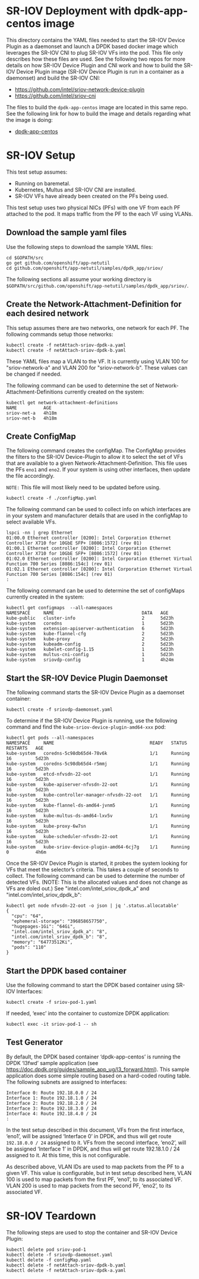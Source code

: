 #  SR-IOV Deployment with dpdk-app-centos image
This directory contains the YAML files needed to start the SR-IOV
Device Plugin as a daemonset and launch a DPDK based docker image
which leverages the SR-IOV CNI to plug SR-IOV VFs into the pod. This
file only describes how these files are used. See the following two
repos for more details on how SR-IOV Device Plugin and CNI work and
how to build the SR-IOV Device Plugin image (SR-IOV Device Plugin is
run in a container as a daemonset) and build the SR-IOV CNI:
* https://github.com/intel/sriov-network-device-plugin
* https://github.com/intel/sriov-cni

The files to build the `dpdk-app-centos` image are located in this
same repo. See the following link for how to build the image and
details regarding what the image is doing:
* [dpdk-app-centos](../dpdk-app-centos/README.md)

# SR-IOV Setup
This test setup assumes:
* Running on baremetal.
* Kubernetes, Multus and SR-IOV CNI are installed.
* SR-IOV VFs have already been created on the PFs being used.

This test setup uses two physical NICs (PFs) with one VF from each PF
attached to the pod. It maps traffic from the PF to the each VF using
VLANs. 

## Download the sample yaml files
Use the following steps to download the sample YAML files:
```
cd $GOPATH/src
go get github.com/openshift/app-netutil
cd github.com/openshift/app-netutil/samples/dpdk_app/sriov/
```

The following sections all assume your working directory
is `$GOPATH/src/github.com/openshift/app-netutil/samples/dpdk_app/sriov/`.

## Create the Network-Attachment-Definition for each desired network
This setup assumes there are two networks, one network for each PF. The
following commands setup those networks:
```
kubectl create -f netAttach-sriov-dpdk-a.yaml
kubectl create -f netAttach-sriov-dpdk-b.yaml
```

These YAML files map a VLAN to the VF. It is currently using VLAN 100 for
"sriov-network-a" and VLAN 200 for "sriov-network-b". These values can be
changed if needed.

The following command can be used to determine the set of
Network-Attachment-Definitions currently created on the system:
```
kubectl get network-attachment-definitions
NAME          AGE
sriov-net-a   4h18m
sriov-net-b   4h18m
```

## Create ConfigMap
The following command creates the configMap. The ConfigMap provides the
filters to the SR-IOV Device-Plugin to allow it to select the set of VFs
that are available to a given Network-Attachment-Definition. This file
uses the PFs `eno1` and `eno2`. If your system is using other interfaces,
then update the file accordingly.

`NOTE:` This file will most likely need to be updated before using.

```
kubectl create -f ./configMap.yaml
```

The following command can be used to collect info on which interfaces are
in your system and manufacturer details that are used in the configMap to
select available VFs. 
```
lspci -nn | grep Ethernet
01:00.0 Ethernet controller [0200]: Intel Corporation Ethernet Controller X710 for 10GbE SFP+ [8086:1572] (rev 01)
01:00.1 Ethernet controller [0200]: Intel Corporation Ethernet Controller X710 for 10GbE SFP+ [8086:1572] (rev 01)
01:02.0 Ethernet controller [0200]: Intel Corporation Ethernet Virtual Function 700 Series [8086:154c] (rev 01)
01:02.1 Ethernet controller [0200]: Intel Corporation Ethernet Virtual Function 700 Series [8086:154c] (rev 01)
:
```

The following command can be used to determine the set of configMaps
currently created in the system:
```
kubectl get configmaps  --all-namespaces
NAMESPACE     NAME                                 DATA   AGE
kube-public   cluster-info                         2      5d23h
kube-system   coredns                              1      5d23h
kube-system   extension-apiserver-authentication   6      5d23h
kube-system   kube-flannel-cfg                     2      5d23h
kube-system   kube-proxy                           2      5d23h
kube-system   kubeadm-config                       2      5d23h
kube-system   kubelet-config-1.15                  1      5d23h
kube-system   multus-cni-config                    1      5d23h
kube-system   sriovdp-config                       1      4h24m
```

## Start the SR-IOV Device Plugin Daemonset
The following command starts the SR-IOV Device Plugin as a
daemonset container:  
```
kubectl create -f sriovdp-daemonset.yaml
```

To determine if the SR-IOV Device Plugin is running, use the
following command and find the
`kube-sriov-device-plugin-amd64-xxx` pod:
```
kubectl get pods --all-namespaces
NAMESPACE     NAME                                    READY   STATUS    RESTARTS   AGE
kube-system   coredns-5c98db65d4-78v6k                1/1     Running   16         5d23h
kube-system   coredns-5c98db65d4-r5mmj                1/1     Running   16         5d23h
kube-system   etcd-nfvsdn-22-oot                      1/1     Running   16         5d23h
kube-system   kube-apiserver-nfvsdn-22-oot            1/1     Running   16         5d23h
kube-system   kube-controller-manager-nfvsdn-22-oot   1/1     Running   16         5d23h
kube-system   kube-flannel-ds-amd64-jvnm5             1/1     Running   16         5d23h
kube-system   kube-multus-ds-amd64-lxv5v              1/1     Running   16         5d23h
kube-system   kube-proxy-6w7sn                        1/1     Running   16         5d23h
kube-system   kube-scheduler-nfvsdn-22-oot            1/1     Running   16         5d23h
kube-system   kube-sriov-device-plugin-amd64-6cj7g    1/1     Running   0          4h6m
```

Once the SR-IOV Device Plugin is started, it probes the system
looking for VFs that meet the selector’s criteria. This takes a
couple of seconds to collect. The following command can be used to
determine the number of detected VFs. (NOTE: This is the allocated
values and does not change as VFs are doled out.) See
"intel.com/intel_sriov_dpdk_a" and "intel.com/intel_sriov_dpdk_b":
```
kubectl get node nfvsdn-22-oot -o json | jq '.status.allocatable'
{
  "cpu": "64",
  "ephemeral-storage": "396858657750",
  "hugepages-1Gi": "64Gi",
  "intel.com/intel_sriov_dpdk_a": "8",
  "intel.com/intel_sriov_dpdk_b": "8",
  "memory": "64773512Ki",
  "pods": "110"
}
```

## Start the DPDK based container
Use the following command to start the DPDK based container using
SR-IOV Interfaces:
```
kubectl create -f sriov-pod-1.yaml
```

If needed, ‘exec’ into the container to customize DPDK application:
```
kubectl exec -it sriov-pod-1 -- sh
```

## Test Generator
By default, the DPDK based container ‘dpdk-app-centos’ is running the DPDK
‘l3fwd’ sample application (see https://doc.dpdk.org/guides/sample_app_ug/l3_forward.html).
This sample application does some simple routing based on a hard-coded routing
table. The following subnets are assigned to interfaces:
```
Interface 0: Route 192.18.0.0 / 24
Interface 1: Route 192.18.1.0 / 24
Interface 2: Route 192.18.2.0 / 24
Interface 3: Route 192.18.3.0 / 24
Interface 4: Route 192.18.4.0 / 24
:
```

In the test setup described in this document, VFs from the first interface, ‘eno1’,
will be assigned ‘Interface 0’ in DPDK, and thus will get route `192.18.0.0 / 24`
assigned to it. VFs from the second interface, ‘eno2’, will be assigned ‘Interface 1’
in DPDK, and thus will get route 192.18.1.0 / 24 assigned to it. At this time, this
is not configurable.

As described above, VLAN IDs are used to map packets from the PF to a given VF. This
value is configurable, but in test setup described here, VLAN 100 is used to map packets
from the first PF, ‘eno1’, to its associated VF. VLAN 200 is used to map packets from
the second PF, ‘eno2’, to its associated VF.

# SR-IOV Teardown
The following steps are used to stop the container and SR-IOV Device
Plugin:
```
kubectl delete pod sriov-pod-1
kubectl delete -f sriovdp-daemonset.yaml
kubectl delete -f configMap.yaml
kubectl delete -f netAttach-sriov-dpdk-b.yaml
kubectl delete -f netAttach-sriov-dpdk-a.yaml
```